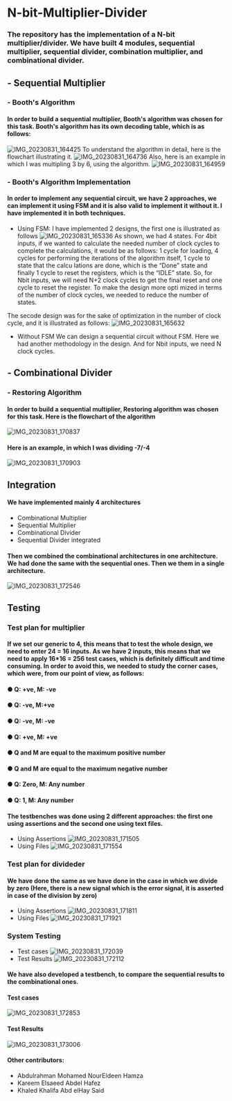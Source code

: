 # N-bit-Multiplier-Divider
### The repository has the implementation of a N-bit multiplier/divider. We have built 4 modules, sequential multiplier, sequential divider, combination multiplier, and combinational divider.

## - Sequential Multiplier
### - Booth's Algorithm
#### In order to build a sequential multiplier, Booth's algorithm was chosen for this task. Booth's algorithm has its own decoding table, which is as follows:
![IMG_20230831_164425](https://github.com/NouraMedhat28/N-bit-Multiplier-Divider/assets/96621514/247da74f-f88a-4104-841f-35dcf9fee2e6)
To understand the algorithm in detail, here is the flowchart illustrating it.
![IMG_20230831_164736](https://github.com/NouraMedhat28/N-bit-Multiplier-Divider/assets/96621514/f440f359-a24b-4e89-a320-68806d7869bf)
Also, here is an example in which I was multipling 3 by 6, using the algorithm.
![IMG_20230831_164959](https://github.com/NouraMedhat28/N-bit-Multiplier-Divider/assets/96621514/10c3491a-a5b0-41db-93d8-ddc59beb4165)
### - Booth's Algorithm Implementation
#### In order to implement any sequential circuit, we have 2 approaches, we can implement it using FSM and it is also valid to implement it without it. I have implemented it in both techniques.
- Using FSM: I have implemented 2 designs, the first one is illustrated as follows
![IMG_20230831_165336](https://github.com/NouraMedhat28/N-bit-Multiplier-Divider/assets/96621514/22caf6f8-8d3a-409f-b062-41580fff71c0)
As  shown,  we  had  4 states.  For  4bit inputs,  if  we  wanted  to  calculate  the  needed number of clock  cycles  to  complete  the calculations,  it  would  be as follows: 1  cycle  for  loading,  4  cycles  for  performing  the  iterations  of  the  algorithm  itself,  1 cycle  to  state  that  the  calcu lations  are  done,  which  is  the  “Done”  state  and  finally 1  cycle  to  reset  the  registers,  which  is  the  “IDLE”  state. So,  for  Nbit  inputs,  we will  need  N+2  clock  cycles  to  get  the  final  reset  and  one  cycle  to  reset  the  register. To  make  the  design  more  opti mized  in  terms  of  the  number  of clock  cycles,  we needed  to  reduce the number of states.

The secode design was for the sake of optimization in the number of clock cycle, and it is illustrated as follows: 
![IMG_20230831_165632](https://github.com/NouraMedhat28/N-bit-Multiplier-Divider/assets/96621514/3f1573e7-d6ae-4e29-882e-b9adf30dac44)

- Without FSM
We  can  design  a  sequential  circuit  without  FSM.  Here  we  had  another methodology  in  the  design.  And  for  Nbit  inputs,  we  need  N  clock  cycles.

## - Combinational Divider
### - Restoring Algorithm
#### In order to build a sequential multiplier, Restoring algorithm was chosen for this task. Here is the flowchart of the algorithm
![IMG_20230831_170837](https://github.com/NouraMedhat28/N-bit-Multiplier-Divider/assets/96621514/ed36a6c7-1717-4240-bdab-d52364703036)
#### Here is an example, in which I was dividing -7/-4 
![IMG_20230831_170903](https://github.com/NouraMedhat28/N-bit-Multiplier-Divider/assets/96621514/77a86f6b-e0b1-40ad-ab38-87dc0727723b)

## Integration
#### We have implemented  mainly  4 architectures
- Combinational  Multiplier
- Sequential Multiplier
-  Combinational  Divider
-  Sequential  Divider integrated
#### Then  we combined  the combinational  architectures  in  one architecture.  We had  done  the same with  the sequential  ones. Then  we them in  a  single architecture.
![IMG_20230831_172546](https://github.com/NouraMedhat28/N-bit-Multiplier-Divider/assets/96621514/3b72ecbb-bdcb-4d52-8186-3509d26c5c80)


## Testing 
### Test plan for multiplier 
#### If we set our generic to 4, this means that to test the whole design, we need to enter 24 = 16 inputs. As we have 2 inputs, this means that we need to apply 16*16 = 256 test cases, which is definitely difficult and time consuming. In order to avoid this, we needed to study the corner cases, which were, from our point of view, as follows: 
#### ● Q: +ve, M: -ve 
#### ● Q: -ve, M:+ve 
#### ● Q: -ve, M: -ve 
#### ● Q: +ve, M: +ve
#### ● Q and M are equal to the maximum positive number
#### ● Q and M are equal to the maximum negative number
#### ● Q: Zero, M: Any number
#### ● Q: 1, M: Any number 
#### The testbenches was done using 2 different approaches: the first one using assertions and the second one using text files.
- Using Assertions
![IMG_20230831_171505](https://github.com/NouraMedhat28/N-bit-Multiplier-Divider/assets/96621514/b330b893-7e0b-485c-bf56-180f59c11e1b)
- Using Files
![IMG_20230831_171554](https://github.com/NouraMedhat28/N-bit-Multiplier-Divider/assets/96621514/cc5d9114-e870-4473-8102-e29a28f16ee2)

### Test plan for divideder
#### We  have  done  the  same  as  we  have  done  in  the case  in  which  we divide by  zero (Here, there is a new signal which is the error signal, it is asserted in case of the division by zero)
- Using Assertions
![IMG_20230831_171811](https://github.com/NouraMedhat28/N-bit-Multiplier-Divider/assets/96621514/bf552696-8788-41fd-a859-3dbf9b54c977)
- Using Files
![IMG_20230831_171921](https://github.com/NouraMedhat28/N-bit-Multiplier-Divider/assets/96621514/29cc2819-ba91-44f7-bfee-8eb7fc6981d6)

### System Testing 
- Test cases ![IMG_20230831_172039](https://github.com/NouraMedhat28/N-bit-Multiplier-Divider/assets/96621514/657d4659-eebb-41c2-adf3-22673140128c)
- Test Results
![IMG_20230831_172112](https://github.com/NouraMedhat28/N-bit-Multiplier-Divider/assets/96621514/114c44d8-1ee2-4f77-9ee0-fffbf5f20f5a)
#### We have also developed a testbench, to compare the sequential results to the combinational ones.
#### Test cases
![IMG_20230831_172853](https://github.com/NouraMedhat28/N-bit-Multiplier-Divider/assets/96621514/1dd41b41-f4ae-473a-88a1-2f2f9697d21e)
#### Test Results
![IMG_20230831_173006](https://github.com/NouraMedhat28/N-bit-Multiplier-Divider/assets/96621514/0420cd79-ab25-4afc-a076-115915dcaa03)

#### Other contributors: 
- Abdulrahman Mohamed NourEldeen  Hamza
- Kareem  Elsaeed  Abdel Hafez
- Khaled  Khalifa  Abd  elHay  Said





















